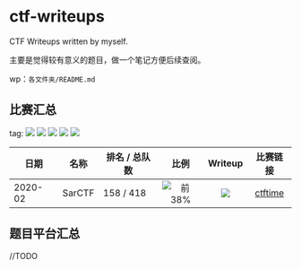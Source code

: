 # ctf-writeups

 CTF Writeups written by myself.

主要是觉得较有意义的题目，做一个笔记方便后续查阅。

wp：`各文件夹/README.md`

## 比赛汇总

tag: ![](https://img.shields.io/badge/前->40%25-blueviolet) ![](https://img.shields.io/badge/前->25%25-red) ![](https://img.shields.io/badge/前->10%25-orange) ![](https://img.shields.io/badge/前->1%25-yellowgreen) ![](https://img.shields.io/badge/前-1%25-brightgreen)

| 日期    | 名称   | 排名 / 总队数 |                        比例                         |                           Writeup                            |                 比赛链接                  |
| ------- | ------ | ------------- | :-------------------------------------------------: | :----------------------------------------------------------: | :---------------------------------------: |
| 2020-02 | SarCTF | 158 / 418     | ![前38%](https://img.shields.io/badge/前-38%25-red) | [![](https://img.shields.io/badge/已完成-success)](2020-SarCTF/README.md) | [ctftime](https://ctftime.org/event/975/) |

## 题目平台汇总

//TODO
